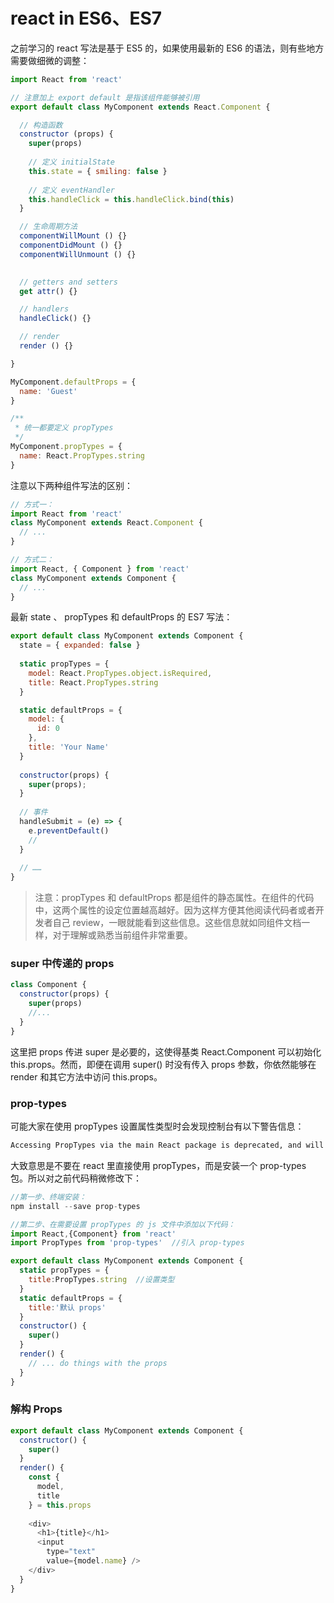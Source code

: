 # react in ES6、ES7
之前学习的 react 写法是基于 ES5 的，如果使用最新的 ES6 的语法，则有些地方需要做细微的调整：

``` js
import React from 'react'

// 注意加上 export default 是指该组件能够被引用
export default class MyComponent extends React.Component {

  // 构造函数
  constructor (props) {
    super(props)
    
    // 定义 initialState
    this.state = { smiling: false }
    
    // 定义 eventHandler
    this.handleClick = this.handleClick.bind(this)
  }

  // 生命周期方法
  componentWillMount () {}
  componentDidMount () {}
  componentWillUnmount () {}
  

  // getters and setters
  get attr() {}

  // handlers
  handleClick() {}

  // render
  render () {}

}

MyComponent.defaultProps = {
  name: 'Guest'
}

/**
 * 统一都要定义 propTypes
 */
MyComponent.propTypes = {
  name: React.PropTypes.string
}
```

注意以下两种组件写法的区别：

``` js
// 方式一：
import React from 'react'
class MyComponent extends React.Component {
  // ...
}

// 方式二：
import React, { Component } from 'react'
class MyComponent extends Component {
  // ...
}
```

最新 state 、 propTypes 和 defaultProps 的 ES7 写法：

``` js
export default class MyComponent extends Component {
  state = { expanded: false }
    
  static propTypes = {
    model: React.PropTypes.object.isRequired,
    title: React.PropTypes.string
  }

  static defaultProps = {
    model: {
      id: 0
    },
    title: 'Your Name'
  }
  
  constructor(props) {
    super(props);
  }
  
  // 事件
  handleSubmit = (e) => {
    e.preventDefault()
    //
  }
  
  // ……
}
```

> 注意：propTypes 和 defaultProps 都是组件的静态属性。在组件的代码中，这两个属性的设定位置越高越好。因为这样方便其他阅读代码者或者开发者自己 review，一眼就能看到这些信息。这些信息就如同组件文档一样，对于理解或熟悉当前组件非常重要。

### super 中传递的 props
``` js
class Component {
  constructor(props) {
    super(props)
    //...
  }
}
```

这里把 props 传进 super 是必要的，这使得基类 React.Component 可以初始化 this.props。然而，即便在调用 super() 时没有传入 props 参数，你依然能够在 render 和其它方法中访问 this.props。

### prop-types
可能大家在使用 propTypes 设置属性类型时会发现控制台有以下警告信息：

``` bash
Accessing PropTypes via the main React package is deprecated, and will be removed in  React v16.0. Use the latest available v15.* prop-types package from npm instead.
```

大致意思是不要在 react 里直接使用 propTypes，而是安装一个 prop-types 包。所以对之前代码稍微修改下：

``` js
//第一步、终端安装：
npm install --save prop-types

//第二步、在需要设置 propTypes 的 js 文件中添加以下代码：
import React,{Component} from 'react'
import PropTypes from 'prop-types'  //引入 prop-types

export default class MyComponent extends Component {
  static propTypes = {
    title:PropTypes.string  //设置类型
  }
  static defaultProps = {
    title:'默认 props'
  }
  constructor() {
    super()
  }
  render() {
    // ... do things with the props
  }
}
```

### 解构 Props
``` js
export default class MyComponent extends Component {
  constructor() {
    super()
  }
  render() {
    const {
      model,
      title
    } = this.props
    
    <div>
      <h1>{title}</h1>
      <input
        type="text"
        value={model.name} />
    </div>
  }
}
```